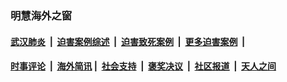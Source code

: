 
### 明慧海外之窗

####  [武汉肺炎](indexes/365.md?t=06110201) &nbsp;|&nbsp;  [迫害案例综述](indexes/328.md?t=06110201) &nbsp;|&nbsp; [迫害致死案例](indexes/277.md?t=06110201)  &nbsp;|&nbsp; [更多迫害案例](indexes/81.md?t=06110201)  &nbsp;|&nbsp; 
####  [时事评论](indexes/19.md?t=06110201) &nbsp;|&nbsp; [海外简讯](indexes/245.md?t=06110201)&nbsp;|&nbsp;  [社会支持](indexes/140.md?t=06110201) &nbsp;|&nbsp; [褒奖决议](indexes/282.md?t=06110201) &nbsp;|&nbsp; [社区报道](indexes/91.md?t=06110201)  &nbsp;|&nbsp; [天人之间](indexes/78.md?t=06110201) 


